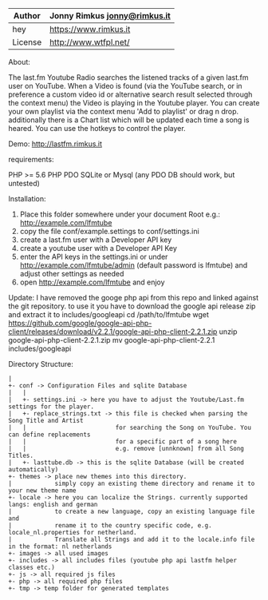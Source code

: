 Author | Jonny Rimkus jonny@rimkus.it
------ | ---------------------------
hey | https://www.rimkus.it
License | http://www.wtfpl.net/



About:

The last.fm Youtube Radio searches the listened tracks of a given last.fm user on YouTube.
When a Video is found (via the YouTube search,
or in preference a custom video id or alternative search result selected through the context menu)
the Video is playing in the Youtube player.
You can create your own playlist via the context menu 'Add to playlist' or drag n drop.
additionally there is a Chart list which will be updated each time a song is heared.
You can use the hotkeys to control the player.


Demo: http://lastfm.rimkus.it


requirements:

PHP >= 5.6
PHP PDO SQLite or Mysql (any PDO DB should work, but untested)


Installation:

1. Place this folder somewhere under your document Root e.g.: http://example.com/lfmtube
2. copy the file conf/example.settings to conf/settings.ini
3. create a last.fm user with a Developer API key
4. create a youtube user with a Developer API Key
5. enter the API keys in the settings.ini or under http://example.com/lfmtube/admin 
   (default password is lfmtube) and adjust other settings as needed
6. open http://example.com/lfmtube and enjoy

Update: I have removed the googe php api from this repo and linked against the git repository.
to use it you have to download the google api release zip and extract it to includes/googleapi
cd /path/to/lfmtube
wget https://github.com/google/google-api-php-client/releases/download/v2.2.1/google-api-php-client-2.2.1.zip
unzip google-api-php-client-2.2.1.zip
mv google-api-php-client-2.2.1 includes/googleapi



Directory Structure:
```
|
+- conf -> Configuration Files and sqlite Database
|   |
|   +- settings.ini -> here you have to adjust the Youtube/Last.fm settings for the player.
|   +- replace_strings.txt -> this file is checked when parsing the Song Title and Artist 
|   |                         for searching the Song on YouTube. You can define replacements 
|   |                         for a specific part of a song here 
|   |                         e.g. remove [unnknown] from all Song Titles.
|   +- lasttube.db -> this is the sqlite Database (will be created automatically)
+- themes -> place new themes into this directory. 
|            simply copy an existing theme directory and rename it to your new theme name
+- locale -> here you can localize the Strings. currently supported langs: english and german
|            to create a new language, copy an existing language file and 
|            rename it to the country specific code, e.g. locale_nl.properties for netherland. 
|            Translate all Strings and add it to the locale.info file in the format: nl netherlands
+- images -> all used images
+- includes -> all includes files (youtube php api lastfm helper classes etc.)
+- js -> all required js files 
+- php -> all required php files
+- tmp -> temp folder for generated templates
```
